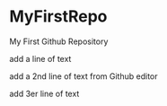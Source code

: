 # MyFirstRepo
My First Github Repository

add a line of text

add a 2nd line of text from Github editor

add 3er line of text